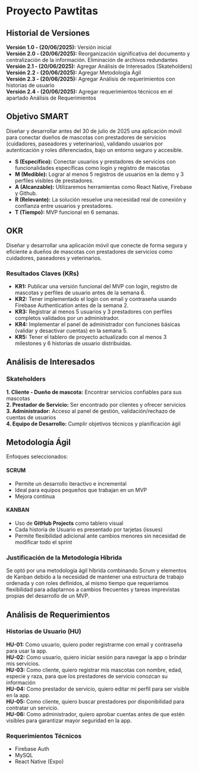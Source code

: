 # Proyecto Pawtitas

## Historial de Versiones
**Versión 1.0 - (20/06/2025):** Versión inicial     
**Versión 2.0 - (20/06/2025):** Reorganización significativa del documento y centralización de la información. Eliminación de archivos redundantes   
**Versión 2.1 - (20/06/2025):** Agregar Análisis de Interesados (Skateholders)   
**Versión 2.2 - (20/06/2025):** Agregar Metodología Ágil   
**Versión 2.3 - (20/06/2025):** Agregar Análisis de requerimientos con historias de usuario   
**Versión 2.4 - (20/06/2025):** Agregar requerimientos técnicos en el apartado Análisis de Requerimientos

## Objetivo SMART
Diseñar y desarrollar antes del 30 de julio de 2025 una aplicación móvil para conectar dueños de mascotas con prestadores de servicios (cuidadores, paseadores y veterinarios), validando usuarios por autenticación y roles diferenciados, bajo un entorno seguro y accesible.

- **S (Específico):** Conectar usuarios y prestadores de servicios con funcionalidades específicas como login y registro de mascotas
- **M (Medible):** Lograr al menos 5 registros de usuarios en la demo y 3 perfiles visibles de prestadores.
- **A (Alcanzable):** Utilizaremos herramientas como React Native, Firebase y Github.
- **R (Relevante):** La solución resuelve una necesidad real de conexión y confianza entre usuarios y prestadores.
- **T (Tiempo):** MVP funcional en 6 semanas.

## OKR
Diseñar y desarrollar una aplicación móvil que conecte de forma segura y eficiente a dueños de mascotas con prestadores de servicios como cuidadores, paseadores y veterinarios.

### Resultados Claves (KRs)
- **KR1:** Publicar una versión funcional del MVP con login, registro de mascotas y perfiles de usuario antes de la semana 6.
- **KR2:** Tener implementado el login con email y contraseña usando Firebase Authentication antes de la semana 2.
- **KR3:** Registrar al menos 5 usuarios y 3 prestadores con perfiles completos validados por un administrador.
- **KR4:** Implementar el panel de administrador con funciones básicas (validar y desactivar cuentas) en la semana 5.
- **KR5:** Tener el tablero de proyecto actualizado con al menos 3 milestones y 6 historias de usuario distribuidas.

## Análisis de Interesados

### Skateholders
**1. Cliente - Dueño de mascota:** Encontrar servicios confiables para sus mascotas   
**2. Prestador de Servicio:** Ser encontrado por clientes y ofrecer servicios   
**3. Administrador:** Acceso al panel de gestión, validación/rechazo de cuentas de usuarios   
**4. Equipo de Desarrollo:** Cumplir objetivos técnicos y planificación ágil 

## Metodología Ágil
Enfoques seleccionados: 
#### **SCRUM**
- Permite un desarrollo iteractivo e incremental
- Ideal para equipos pequeños que trabajan en un MVP
- Mejora continua

#### **KANBAN**
- Uso de **GitHub Projects** como tablero visual
- Cada historia de Usuario es presentado por tarjetas (issues)
- Permite flexibilidad adicional ante cambios menores sin necesidad de modificar todo el sprint

### Justificación de la Metodología Híbrida

Se optó por una metodología ágil híbrida combinando Scrum y elementos de Kanban debido a la necesidad de mantener una estructura de trabajo ordenada y con roles definidos, al mismo tiempo que requeríamos flexibilidad para adaptarnos a cambios frecuentes y tareas imprevistas propias del desarrollo de un MVP.

## Análisis de Requerimientos
### Historias de Usuario (HU)
**HU-01:** Como usuario, quiero poder registrarme con email y contraseña para usar la app.   
**HU-02:** Como usuario, quiero iniciar sesión para navegar la app o brindar mis servicios.   
**HU-03:** Como cliente, quiero registrar mis mascotas con nombre, edad, especie y raza, para que los prestadores de servicio conozcan su información   
**HU-04:** Como prestador de servicio, quiero editar mi perfil para ser visible en la app.   
**HU-05:** Como cliente, quiero buscar prestadores por disponibilidad para contratar un servicio.   
**HU-06:** Como administrador, quiero aprobar cuentas antes de que estén visibles para garantizar mayor seguridad en la app.   

### Requerimientos Técnicos
- Firebase Auth
- MySQL
- React Native (Expo)


